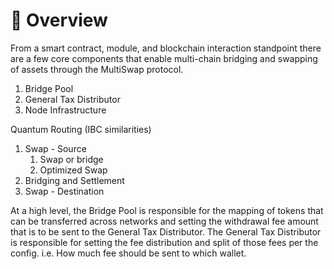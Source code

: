 # 📐 Overview

From a smart contract, module, and blockchain interaction standpoint there are a few core components that enable multi-chain bridging and swapping of assets through the MultiSwap protocol.

1. Bridge Pool
2. General Tax Distributor
3. Node Infrastructure



Quantum Routing (IBC similarities)

1. Swap - Source
   1. Swap or bridge
   2. Optimized Swap
2. Bridging and Settlement
3. Swap - Destination

At a high level, the Bridge Pool is responsible for the mapping of tokens that can be transferred across networks and setting the withdrawal fee amount that is to be sent to the General Tax Distributor. The General Tax Distributor is responsible for setting the fee distribution and split of those fees per the config. i.e. How much fee should be sent to which wallet.
